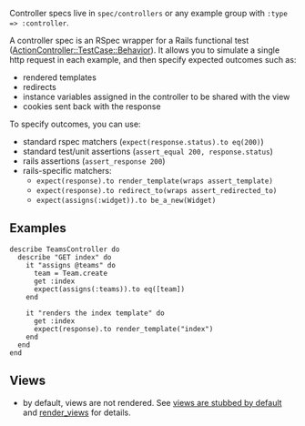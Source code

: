 Controller specs live in `spec/controllers` or any example group with
`:type => :controller`.

A controller spec is an RSpec wrapper for a Rails functional test
([ActionController::TestCase::Behavior](https://github.com/rails/rails/blob/master/actionpack/lib/action_controller/test_case.rb)).
It allows you to simulate a single http request in each example, and then
specify expected outcomes such as:

* rendered templates
* redirects
* instance variables assigned in the controller to be shared with the view
* cookies sent back with the response

To specify outcomes, you can use:

* standard rspec matchers (`expect(response.status).to eq(200)`)
* standard test/unit assertions (`assert_equal 200, response.status`)
* rails assertions (`assert_response 200`)
* rails-specific matchers:
  * `expect(response).to render_template(wraps assert_template)`
  * `expect(response).to redirect_to(wraps assert_redirected_to)`
  * `expect(assigns(:widget)).to be_a_new(Widget)`

## Examples

    describe TeamsController do
      describe "GET index" do
        it "assigns @teams" do
          team = Team.create
          get :index
          expect(assigns(:teams)).to eq([team])
        end

        it "renders the index template" do
          get :index
          expect(response).to render_template("index")
        end
      end
    end

## Views

* by default, views are not rendered. See
  [views are stubbed by default](controller-specs/views-are-stubbed-by-default) and
  [render_views](controller-specs/render-views) for details.
